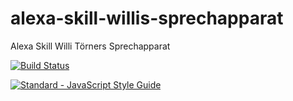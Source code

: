 # alexa-skill-willis-sprechapparat
Alexa Skill Willi Törners Sprechapparat

[![Build Status](https://travis-ci.org/selamanse/alexa-skill-willis-sprechapparat.svg?branch=master)](https://travis-ci.org/selamanse/alexa-skill-willis-sprechapparat)

[![Standard - JavaScript Style Guide](https://img.shields.io/badge/code_style-standard-brightgreen.svg "Standard - JavaScript Style Guide")](http://standardjs.com)
